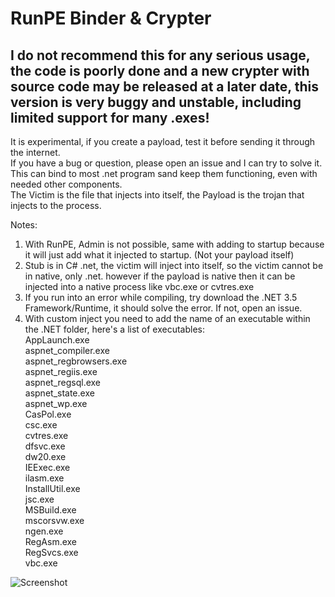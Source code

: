 # RunPE Binder & Crypter
## I do not recommend this for any serious usage, the code is poorly done and a new crypter with source code may be released at a later date, this version is very buggy and unstable, including limited support for many .exes!

It is experimental, if you create a payload, test it before sending it through the internet.  
If you have a bug or question, please open an issue and I can try to solve it.  
This can bind to most .net program sand keep them functioning, even with needed other components.  
The Victim is the file that injects into itself, the Payload is the trojan that injects to the process.  
  
Notes:  
1. With RunPE, Admin is not possible, same with adding to startup because it will just add what it injected to startup. (Not your payload itself)  
2. Stub is in C# .net, the victim will inject into itself, so the victim cannot be in native, only .net. however if the payload is native then it can be injected into a native process like vbc.exe or cvtres.exe  
3. If you run into an error while compiling, try download the .NET 3.5 Framework/Runtime, it should solve the error. If not, open an issue.  
4. With custom inject you need to add the name of an executable within the .NET folder, here's a list of executables:  
AppLaunch.exe  
aspnet_compiler.exe  
aspnet_regbrowsers.exe  
aspnet_regiis.exe  
aspnet_regsql.exe  
aspnet_state.exe  
aspnet_wp.exe  
CasPol.exe  
csc.exe  
cvtres.exe  
dfsvc.exe  
dw20.exe  
IEExec.exe  
ilasm.exe  
InstallUtil.exe  
jsc.exe  
MSBuild.exe  
mscorsvw.exe  
ngen.exe  
RegAsm.exe  
RegSvcs.exe  
vbc.exe  
  
  
  
![Screenshot](https://github.com/De-eloper/Image-Storage/raw/main/Screenshot.PNG?raw=true)  
  
